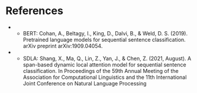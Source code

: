 # References

- - BERT: Cohan, A., Beltagy, I., King, D., Dalvi, B., & Weld, D. S. (2019). Pretrained language models for sequential sentence classification. arXiv preprint arXiv:1909.04054.
- - SDLA: Shang, X., Ma, Q., Lin, Z., Yan, J., & Chen, Z. (2021, August). A span-based dynamic local attention model for sequential sentence classification. In Proceedings of the 59th Annual Meeting of the Association for Computational Linguistics and the 11th International Joint Conference on Natural Language Processing
  
